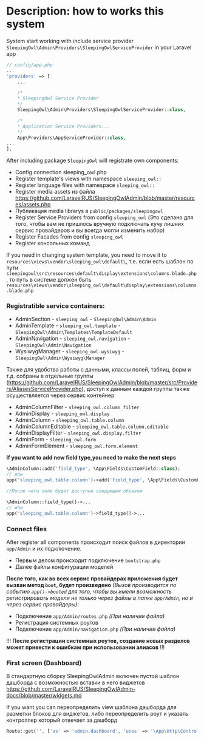# Description: how to works this system

System start working with include service provider `SleepingOwl\Admin\Providers\SleepingOwlServiceProvider` in your Laravel app

```php
// config/app.php
...
'providers' => [
    ...

    /*
    * SleepingOwl Service Provider
    */
    SleepingOwl\Admin\Providers\SleepingOwlServiceProvider::class,

    /*
    * Application Service Providers...
    */
    App\Providers\AppServiceProvider::class,
...
],
```

After including package `SleepingOwl` will registrate own components:

- Config connection sleeping_owl.php
- Register template's views with namespace `sleeping_owl::`
- Register language files with namespace `sleeping_owl::`
- Register media assets из файла https://github.com/LaravelRUS/SleepingOwlAdmin/blob/master/resources/assets.php
- Публикация media librarys в `public/packages/sleepingowl`
- Register Service Providers from config `sleeping_owl` (Это сделано для того, чтобы вам не пришлось вручную
подключать кучу лишних сервис провайдеров и вы всегда могли изменить набор)
- Register Facades from config `sleeping_owl`
- Register консольных команд

If you need in changing system template, you need to move it to `resources\views\vendor\sleeping_owl\default\`, т.е.
если есть шаблон по пути `sleepingowl\src\resources\default\display\extensions\columns.blade.php`, то путь в системе должен быть
`resources\views\vendor\sleeping_owl\default\display\extensions\columns.blade.php`

### Registratible service containers:

- AdminSection - `sleeping_owl` - `SleepingOwl\Admin\Admin`
- AdminTemplate - `sleeping_owl.template` - `SleepingOwl\Admin\Templates\TemplateDefault`
- AdminNavigation - `sleeping_owl.navigation` - `SleepingOwl\Admin\Navigation`
- WysiwygManager - `sleeping_owl.wysiwyg` - `SleepingOwl\Admin\Wysiwyg\Manager`

Также для удобства работы с данными, классы полей, таблиц, форм и т.д. собраны в отдельные группы (https://github.com/LaravelRUS/SleepingOwlAdmin/blob/master/src/Providers/AliasesServiceProvider.php),
доступ к данным каждой группы также осуществляется через сервис контейнер

- AdminColumnFilter - `sleeping_owl.column_filter`
- AdminDisplay - `sleeping_owl.display`
- AdminColumn - `sleeping_owl.table.column`
- AdminColumnEditable - `sleeping_owl.table.column.editable`
- AdminDisplayFilter - `sleeping_owl.display.filter`
- AdminForm - `sleeping_owl.form`
- AdminFormElement - `sleeping_owl.form.element`

**If you want to add new field type,you need to make the next steps**

```php
\AdminColumn::add('field_type', \App\Fields\CustomField::class);
// или
app('sleeping_owl.table.column')->add('field_type', \App\Fields\CustomField::class);

//После чего поле будет доступно следующим образом

\AdminColumn::field_type()->...
// или
app('sleeping_owl.table.column')->field_type()->...
```

### Connect files

After register all components происходит поиск файлов в директории `app/Admin` и их подключение.
- Первым делом происходит подключение `bootstrap.php`
- Далее файлы конфигурации моделей

**После того, как во всех сервис провайдерах приложения будет вызван метод `boot`, будет произведено**
*(Вызов производится по событию `app()->booted` для того, чтобы вы имели возможность регистрировать модели
не только через файлы в папке `app/Admin`, но и через сервис провайдеры)*:
- Подключение `app/Admin/routes.php` *(При наличии файла)*
- Регистрация системных роутов
- Подключение `app/Admin/navigation.php` *(При наличии файла)*

!!! **После регистрации системных роутов, создание новых разделов может привести к ошибкам при использовании алиасов** !!!


### First screen (Dashboard)
В стандартную сборку SleepingOwlAdmin включен пустой шаблон дашборда с возможностью вставки в него виджетов https://github.com/LaravelRUS/SleepingOwlAdmin-docs/blob/master/widgets.md

If you want you can переопределить view шаблона дэшборда для разметки блоков для виджетов, либо переопределить роут и указать контроллер который отвечает за дашборд
```php
Route::get('', ['as' => 'admin.dashboard', 'uses' => '\App\Http\Controllers\DashboardController@index']);
```
